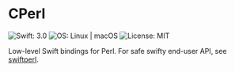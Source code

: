 # CPerl

![Swift: 3.0](https://img.shields.io/badge/Swift-3.0-orange.svg)
![OS: Linux | macOS](https://img.shields.io/badge/OS-Linux%20%7C%20macOS-brightgreen.svg)
![License: MIT](https://img.shields.io/badge/License-MIT-blue.svg)

Low-level Swift bindings for Perl.
For safe swifty end-user API, see [swiftperl](https://github.com/my-mail-ru/swiftperl).
